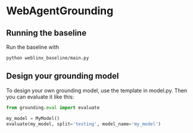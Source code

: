 # WebAgentGrounding

## Running the baseline
Run the baseline with
```
python weblinx_baseline/main.py
```

## Design your grounding model
To design your own grounding model, use the template in model.py. Then you can evaluate it like this:
```python
from grounding.eval import evaluate

my_model = MyModel()
evaluate(my_model, split='testing', model_name='my_model')
```
